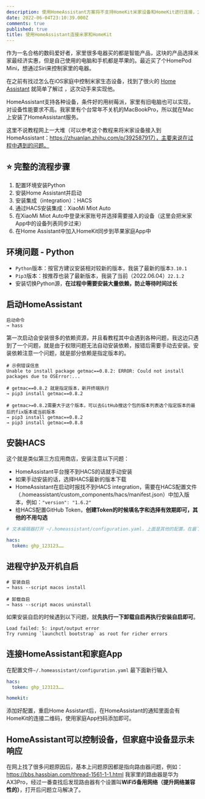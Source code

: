```yaml
---
description: 使用HomeAssistant方案将不支持HomeKit米家设备和HomeKit进行连接，方便使用Siri控制
date: 2022-06-04T23:10:39.000Z
comments: true
published: true
title: 使用HomeAssistant连接米家和HomeKit
---
```


作为一名合格的数码爱好者，家里很多电器买的都是智能产品，这块的产品选择米家最经济实惠，但是自己使用的电脑和手机都是苹果的。最近买了个HomePod Mini，想通过Siri来控制家里的电器。

在之前有找过怎么在iOS家庭中控制米家生态设备，找到了很火的 [Home Assistant](https://www.home-assistant.io/) 就简单了解过
，这次动手来实现他。

HomeAssistant支持各种设备，条件好的用树莓派，家里有旧电脑也可以实现，对设备性能要求不高。我家里有个台常年不关机的MacBookPro，所以就在Mac上安装了HomeAssistant服务。

这里不说教程网上一大堆（可以参考这个教程来将米家设备接入到 HomeAssistant：https://zhuanlan.zhihu.com/p/392587917），主要来说在过程中遇到的问题。

## ⭐️ 完整的流程步骤
1. 配置环境安装Python
2. 安装Home Assistant并启动
3. 安装集成（integration）：HACS
4. 通过HACS安装集成：XiaoMi Miot Auto
5. 在XiaoMi Miot Auto中登录米家账号并选择需要接入的设备（这里会把米家App中的设备列表同步过来）
6. 在Home Assistant中加入HomeKit同步到苹果家庭App中

##  环境问题 - Python

- `Python`版本：按官方建议安装相对较新的版本，我装了最新的版本`3.10.1`
-  `Pip3`版本：按推荐也装了最新版本，我装了当前（2022.06.04）`22.1.2`
- 安装切换Python源，**在过程中需要安装大量依赖，防止等待时间过长**

## 启动HomeAssistant

```shell
启动命令
→ hass
```
第一次启动会安装很多的依赖资源，并且看教程其中会遇到各种问题，我这边只遇到了一个问题，就是由于权限问题无法自动安装依赖，报错后需要手动去安装。安装依赖注意一个问题，就是部分依赖是指定版本的。

```shell
# 示例错误信息
Unable to install package getmac==0.8.2: ERROR: Could not install packages due to OSError:...

# getmac==0.8.2 就是指定版本，新开终端执行
→ pip3 install getmac==0.8.2

# getmac>=0.8.2需要大于这个版本，可以去GitHub搜这个包的版本列表选个指定版本的最后的fix版本或当前版本
→ pip3 install getmac==0.8.2
→ pip3 install getmac==0.8.8
```

## 安装HACS

这个就是类似第三方应用商店，安装注意以下问题：

- HomeAssistant平台搜不到HACS的话就手动安装
- 如果手动安装的话，选择HACS最新的版本下载
- HomeAssistant在启动时报找不到HACS integration，需要在HACS配置文件（.homeassistant/custom_components/hacs/manifest.json）中加入版本，例如：`"version": "1.6.2"`
- 给HACS配置GitHub Token，**创建Token的时候填名字和选择有效期即可，其他的不用勾选**

```yaml
# 文本编辑器打开 ~/.homeassistant/configuration.yaml，上面是其他的配置，在最下面添加新行输入

hacs:
  token: ghp_123123……
```

## 进程守护及开机自启

```shell
# 安装自启
→ hass --script macos install

# 卸载自启
→ hass --script macos uninstall
```
如果安装自启的时候遇到以下问题，就**先执行一下卸载自启再执行安装自启即可**。
```
Load failed: 5: input/output error
Try running `launchctl bootstrap` as root for richer errors
```

## 连接HomeAssistant和家庭App

在配置文件`~/.homeassistant/configuration.yaml` 最下面新行输入

```yaml
hacs:
  token: ghp_123123……

homekit:
```

添加好配置，重启Home Assistant后，在HomeAssistant的通知里面会有HomeKit的连接二维码，使用家庭App扫码添加即可。

## HomeAssistant可以控制设备，但家庭中设备显示**未响应**

在网上找了很多问题原因后，基本上问题原因都是指向路由器问题，例如：https://bbs.hassbian.com/thread-1561-1-1.html
我家里的路由器是华为AX3Pro，经过一番查找后发现路由器有个设置叫**WiFi5备用网络（提升网络兼容性的）**，打开后问题立马解决了。
